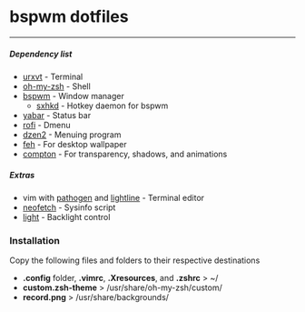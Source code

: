 # bspwm dotfiles
---
##### Dependency list
- [urxvt](https://wiki.archlinux.org/index.php/rxvt-unicode) - Terminal
- [oh-my-zsh](https://github.com/robbyrussell/oh-my-zsh) - Shell
- [bspwm](https://github.com/baskerville/bspwm) - Window manager
    - [sxhkd](https://github.com/baskerville/sxhkd) - Hotkey daemon for bspwm
- [yabar](https://github.com/geommer/yabar) - Status bar
- [rofi](https://github.com/DaveDavenport/rofi) - Dmenu
- [dzen2](https://github.com/robm/dzen) - Menuing program
- [feh](https://github.com/derf/feh) - For desktop wallpaper
- [compton](https://github.com/chjj/compton) - For transparency, shadows, and animations

##### Extras
- vim with [pathogen](https://github.com/tpope/vim-pathogen) and [lightline](https://github.com/itchyny/lightline.vim) - Terminal editor
- [neofetch](https://github.com/dylanaraps/neofetch) - Sysinfo script
- [light](https://github.com/haikarainen/light) - Backlight control

### Installation
Copy the following files and folders to their respective destinations
- **.config** folder, **.vimrc**, **.Xresources**, and **.zshrc** > ~/
- **custom.zsh-theme** > /usr/share/oh-my-zsh/custom/
- **record.png** > /usr/share/backgrounds/
